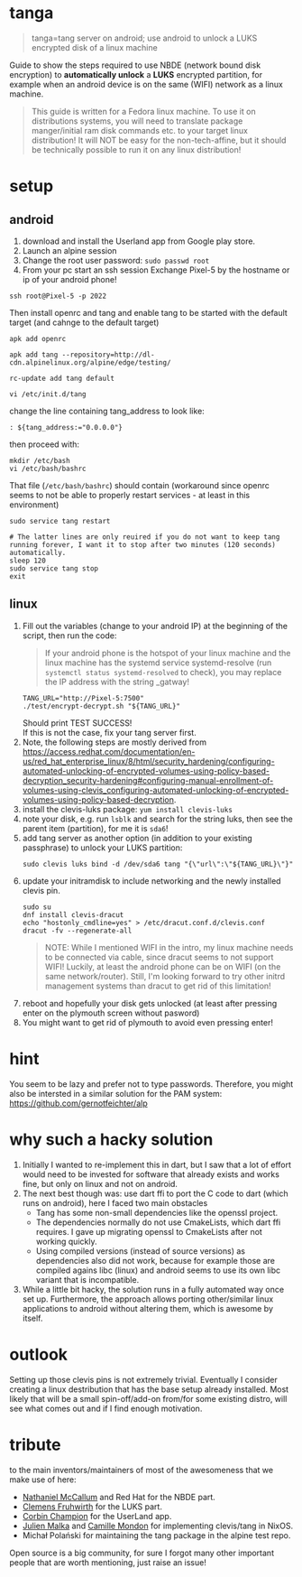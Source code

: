 # tanga
> tanga=tang server on android; use android to unlock a LUKS encrypted disk of a linux machine

Guide to show the steps required to use NBDE (network bound disk encryption) to **automatically unlock** a **LUKS** encrypted partition, for example when an android device is on the same (WIFI) network as a linux machine.

> This guide is written for a Fedora linux machine. To use it on distributions systems, you will need to translate package manger/initial ram disk commands etc. to your target linux distribution! It will NOT be easy for the non-tech-affine, but it should be technically possible to run it on any linux distribution!

# setup

## android
1. download and install the Userland app from Google play store.
2. Launch an alpine session
3. Change the root user password: `sudo passwd root`
4. From your pc start an ssh session
Exchange Pixel-5 by the hostname or ip of your android phone!
```
ssh root@Pixel-5 -p 2022
```
Then install openrc and tang and enable tang to be started with the default target (and cahnge to the default target)
```
apk add openrc

apk add tang --repository=http://dl-cdn.alpinelinux.org/alpine/edge/testing/

rc-update add tang default

vi /etc/init.d/tang
```
change the line containing tang_address to look like:
```
: ${tang_address:="0.0.0.0"}
```
then proceed with:
```
mkdir /etc/bash
vi /etc/bash/bashrc
```
That file (`/etc/bash/bashrc`) should contain (workaround since openrc seems to not be able to properly restart services - at least in this environment)
```
sudo service tang restart

# The latter lines are only reuired if you do not want to keep tang running forever, I want it to stop after two minutes (120 seconds) automatically.
sleep 120
sudo service tang stop    
exit
```

## linux
1. Fill out the variables (change to your android IP) at the beginning of the script, then run the code:
   > If your android phone is the hotspot of your linux machine and the linux machine has the systemd service systemd-resolve (run `systemctl status systemd-resolved` to check), you may replace the IP address with the string _gatway!
   ```
   TANG_URL="http://Pixel-5:7500"
   ./test/encrypt-decrypt.sh "${TANG_URL}"
   ```
   Should print TEST SUCCESS!\
   If this is not the case, fix your tang server first.
2. Note, the following steps are mostly derived from https://access.redhat.com/documentation/en-us/red_hat_enterprise_linux/8/html/security_hardening/configuring-automated-unlocking-of-encrypted-volumes-using-policy-based-decryption_security-hardening#configuring-manual-enrollment-of-volumes-using-clevis_configuring-automated-unlocking-of-encrypted-volumes-using-policy-based-decryption.
3. install the clevis-luks package:
   `yum install clevis-luks`
4. note your disk, e.g. run `lsblk` and search for the string luks, then see the parent item (partition), for me it is `sda6`!
5. add tang server as another option (in addition to your existing passphrase) to unlock your LUKS partition:
   ```
   sudo clevis luks bind -d /dev/sda6 tang "{\"url\":\"${TANG_URL}\"}"
   ```
6. update your initramdisk to include networking and the newly installed clevis pin.
   ```
   sudo su
   dnf install clevis-dracut
   echo "hostonly_cmdline=yes" > /etc/dracut.conf.d/clevis.conf
   dracut -fv --regenerate-all
   ```
   > NOTE: While I mentioned WIFI in the intro, my linux machine needs to be connected via cable, since dracut seems to not support WIFI!
   > Luckily, at least the android phone can be on WIFI (on the same network/router).
   > Still, I'm looking forward to try other initrd management systems than dracut to get rid of this limitation!
7. reboot and hopefully your disk gets unlocked (at least after pressing enter on the plymouth screen without pasword)
8. You might want to get rid of plymouth to avoid even pressing enter!

# hint
You seem to be lazy and prefer not to type passwords.
Therefore, you might also be intersted in a similar solution for the PAM system:
https://github.com/gernotfeichter/alp

# why such a hacky solution
1. Initially I wanted to re-implement this in dart, but I saw that a lot of effort would need to be invested for software that already exists and works fine, but only on linux and not on android.
2. The next best though was: use dart ffi to port the C code to dart (which runs on android), here I faced two main obstacles
   - Tang has some non-small dependencies like the openssl project.
   - The dependencies normally do not use CmakeLists, which dart ffi requires. I gave up migrating openssl to CmakeLists after not working quickly.
   - Using compiled versions (instead of source versions) as dependencies also did not work, because for example those are compiled agains libc (linux) and android seems to use its own libc variant that is incompatible.
3. While a little bit hacky, the solution runs in a fully automated way once set up. Furthermore, the approach allows porting other/similar linux applications to android without altering them, which is awesome by itself.

# outlook
Setting up those clevis pins is not extremely trivial.
Eventually I consider creating a linux destribution that has the base setup already installed. Most likely that will be a small spin-off/add-on from/for some existing distro, will see what comes out and if I find enough motivation.

# tribute
to the main inventors/maintainers of most of the awesomeness that we make use of here:
- [Nathaniel McCallum](https://github.com/npmccallum) and Red Hat for the NBDE part.
- [Clemens Fruhwirth](https://clemens.endorphin.org/p/about-me.html) for the LUKS part.
- [Corbin Champion](https://github.com/corbinlc) for the UserLand app.
- [Julien Malka](https://github.com/JulienMalka) and [Camille Mondon](https://github.com/camillemndn) for implementing clevis/tang in NixOS.
- Michał Polański for maintaining the tang package in the alpine test repo.

Open source is a big community, for sure I forgot many other important people that are worth mentioning, just raise an issue!
